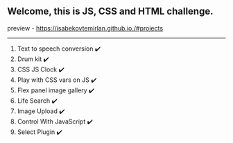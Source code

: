 ## Welcome, this is JS, CSS and HTML challenge.

preview - https://isabekovtemirlan.github.io./#projects
_______________________________________________

1. Text to speech conversion :heavy_check_mark:
2. Drum kit :heavy_check_mark:
3. CSS JS Clock :heavy_check_mark:
4. Play with CSS vars on JS :heavy_check_mark:
5. Flex panel image gallery :heavy_check_mark:
6. Life Search :heavy_check_mark:
7. Image Upload :heavy_check_mark:
8. Control With JavaScript :heavy_check_mark:
9. Select Plugin :heavy_check_mark:
